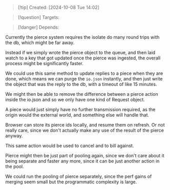 
>[!tip] Created: [2024-10-08 Tue 14:02]

>[!question] Targets: 

>[!danger] Depends: 

Currently the pierce system requires the isolate do many round trips with the db, which might be far away.

Instead if we simply wrote the pierce object to the queue, and then laid watch to a key that got updated once the pierce was ingested, the overall process might be significantly faster.

We could use this same method to update replies to a piece when they are done, which means we can purge the `io.json` instantly, and then just write the object that was the reply to the db, with a timeout of like 15 minutes.

We might then be able to remove the difference between a pierce action inside the io.json and so we only have one kind of Request object.

A piece would just simply have no further transmission required, as the origin would the external world, and something else will handle that.

Browser can store its pierce ids locally, and resume them on refresh.  Or not really care, since we don't actually make any use of the result of the pierce anyway.

This same action would be used to cancel and to bill against.

Pierce might then be just part of pooling again, since we don't care about it being separate and faster any more, since it can be just another action in the pool.

We could run the pooling of pierce separately, since the perf gains of merging seem small but the programmatic complexity is large.